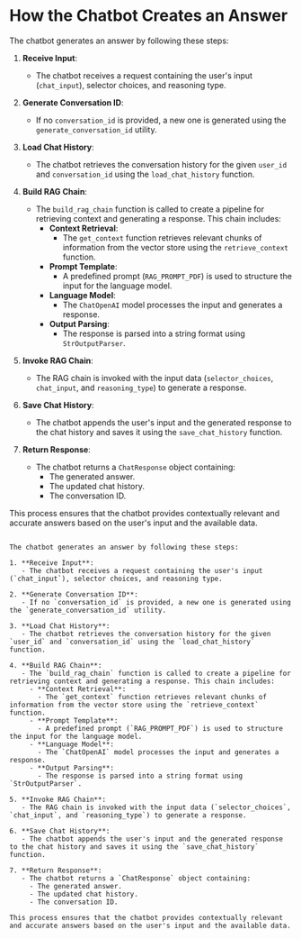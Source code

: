 # How the Chatbot Creates an Answer

The chatbot generates an answer by following these steps:

1. **Receive Input**:
   - The chatbot receives a request containing the user's input (`chat_input`), selector choices, and reasoning type.

2. **Generate Conversation ID**:
   - If no `conversation_id` is provided, a new one is generated using the `generate_conversation_id` utility.

3. **Load Chat History**:
   - The chatbot retrieves the conversation history for the given `user_id` and `conversation_id` using the `load_chat_history` function.

4. **Build RAG Chain**:
   - The `build_rag_chain` function is called to create a pipeline for retrieving context and generating a response. This chain includes:
     - **Context Retrieval**:
       - The `get_context` function retrieves relevant chunks of information from the vector store using the `retrieve_context` function.
     - **Prompt Template**:
       - A predefined prompt (`RAG_PROMPT_PDF`) is used to structure the input for the language model.
     - **Language Model**:
       - The `ChatOpenAI` model processes the input and generates a response.
     - **Output Parsing**:
       - The response is parsed into a string format using `StrOutputParser`.

5. **Invoke RAG Chain**:
   - The RAG chain is invoked with the input data (`selector_choices`, `chat_input`, and `reasoning_type`) to generate a response.

6. **Save Chat History**:
   - The chatbot appends the user's input and the generated response to the chat history and saves it using the `save_chat_history` function.

7. **Return Response**:
   - The chatbot returns a `ChatResponse` object containing:
     - The generated answer.
     - The updated chat history.
     - The conversation ID.

This process ensures that the chatbot provides contextually relevant and accurate answers based on the user's input and the available data.

```# How the Chatbot Creates an Answer

The chatbot generates an answer by following these steps:

1. **Receive Input**:
   - The chatbot receives a request containing the user's input (`chat_input`), selector choices, and reasoning type.

2. **Generate Conversation ID**:
   - If no `conversation_id` is provided, a new one is generated using the `generate_conversation_id` utility.

3. **Load Chat History**:
   - The chatbot retrieves the conversation history for the given `user_id` and `conversation_id` using the `load_chat_history` function.

4. **Build RAG Chain**:
   - The `build_rag_chain` function is called to create a pipeline for retrieving context and generating a response. This chain includes:
     - **Context Retrieval**:
       - The `get_context` function retrieves relevant chunks of information from the vector store using the `retrieve_context` function.
     - **Prompt Template**:
       - A predefined prompt (`RAG_PROMPT_PDF`) is used to structure the input for the language model.
     - **Language Model**:
       - The `ChatOpenAI` model processes the input and generates a response.
     - **Output Parsing**:
       - The response is parsed into a string format using `StrOutputParser`.

5. **Invoke RAG Chain**:
   - The RAG chain is invoked with the input data (`selector_choices`, `chat_input`, and `reasoning_type`) to generate a response.

6. **Save Chat History**:
   - The chatbot appends the user's input and the generated response to the chat history and saves it using the `save_chat_history` function.

7. **Return Response**:
   - The chatbot returns a `ChatResponse` object containing:
     - The generated answer.
     - The updated chat history.
     - The conversation ID.

This process ensures that the chatbot provides contextually relevant and accurate answers based on the user's input and the available data.
